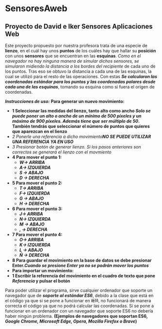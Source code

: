 # SensoresAweb
## Proyecto de David e Iker Sensores Aplicaciones Web
Este proyecto propuesto por nuestra profesora trata de una especie de **lienzo**, en el cuál hay unos **puntos** de los cuáles hay que hallar su **posición** con unos **sensores** que se encuentran en las **esquinas**. 
*Como en el navegador no hay ninguna manera de simular dichos sensores, se simularon midiendo la distancia a los bordes del recipiente* de cada uno de los puntos.
Tras eso se obtuvo la distancia a cada una de las esquinas, la cual se utilizó para el resto de las operaciones.
Con estas **_Se calcularon las coordenadas estándar para los puntos y las coordenadas polares desde cada una de las esquinas_**, tomando su esquina como si fuera el origen de coordenadas.

***Instrucciones de uso:***
**Para generar un nuevo movimiento:**
- **1 Seleccionar las medidas del lienzo, tanto alto como ancho _Solo se puede poner un alto o ancho de un mínimo de 500 píxeles y un máximo de 900 píxeles. Además tiene que ser múltiplo de 50_. También tendrás que seleccionar el número de puntos que quieres que aparezcan en el lienzo**
- *2 Ponerle una referencia a dicho movimiento**NO SE PUEDE UTILIZAR UNA REFERENCIA YA EN USO***
- *3 Presionar botón de generar lienzo. Si los pasos anteriores son correctos se generará el lienzo con el movmiento*
- **4 Para mover el punto 1:**
    - ***W-> ARRIBA***
    - ***A-> IZQUIERDA***
    - ***S -> ABAJO***
    - ***D -> DERECHA***
- **5 Para mover el punto 2:**
    - ***T-> ARRIBA***
    - ***F-> IZQUIERDA***
    - ***G -> ABAJO***
    - ***H -> DERECHA***
- **6 Para mover el punto 3:**
    - ***J-> ARRIBA***
    - ***N-> IZQUIERDA***
    - ***M -> ABAJO***
    - ***, -> DERECHA***
- **7 Para mover el punto 4:**
    - ***O-> ARRIBA***
    - ***K-> IZQUIERDA***
    - ***L -> ABAJO***
    - ***Ñ -> DERECHA***
- **8 Para guardar el movimiento en la base de datos se debe presionar Enter._Cuando se presione Enter ya no se podrán mover los puntos_**
- **Para importar un movimiento:**
- **1 Escribir la referencia del movimiento en el cuadro de texto que pone _Referencia_ y pulsar el botón**


Para poder utilizar el programa, sirve cualquier ordenador que soporte un navegador que de ***soporte al estándar ES6***, debido a la clase que está en el código ya que si se pone a funcionar en ~~IE11~~, no funcionará de manera correcta el código ya que no podrá calcular las coordenadas. 
Si se pone a funcionar en un ordenador con un navegador que soporte ES6 no debería haber ningún problema. **(Ejemplos de navegadores que soportan ES6, _Google Chrome, Microsoft Edge, Opera, Mozilla Firefox o Brave_)**